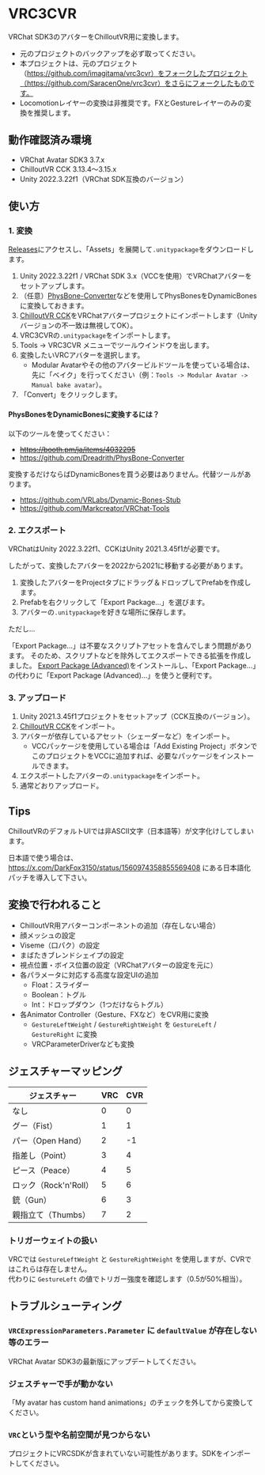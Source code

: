 # VRC3CVR

VRChat SDK3のアバターをChilloutVR用に変換します。

- 元のプロジェクトのバックアップを必ず取ってください。
- 本プロジェクトは、元のプロジェクト（https://github.com/imagitama/vrc3cvr）をフォークしたプロジェクト（https://github.com/SaracenOne/vrc3cvr）をさらにフォークしたものです。
- Locomotionレイヤーの変換は非推奨です。FXとGestureレイヤーのみの変換を推奨します。

## 動作確認済み環境

- VRChat Avatar SDK3 3.7.x  
- ChilloutVR CCK 3.13.4～3.15.x  
- Unity 2022.3.22f1（VRChat SDK互換のバージョン）

## 使い方

### 1. 変換

[Releases](https://github.com/Narazaka/vrc3cvr/releases/latest)にアクセスし、「Assets」を展開して`.unitypackage`をダウンロードします。

1. Unity 2022.3.22f1 / VRChat SDK 3.x（VCCを使用）でVRChatアバターをセットアップします。
2. （任意）[PhysBone-Converter](https://github.com/Dreadrith/PhysBone-Converter)などを使用してPhysBonesをDynamicBonesに変換しておきます。
3. [ChilloutVR CCK](https://docs.abinteractive.net/cck/setup/)をVRChatアバタープロジェクトにインポートします（Unityバージョンの不一致は無視してOK）。
4. VRC3CVRの`.unitypackage`をインポートします。
5. Tools -> VRC3CVR メニューでツールウインドウを出します。
6. 変換したいVRCアバターを選択します。
    - Modular Avatarやその他のアバタービルドツールを使っている場合は、先に「ベイク」を行ってください（例：`Tools -> Modular Avatar -> Manual bake avatar`）。
7. 「Convert」をクリックします。

#### PhysBonesをDynamicBonesに変換するには？

以下のツールを使ってください：

- ~~https://booth.pm/ja/items/4032295~~
- https://github.com/Dreadrith/PhysBone-Converter

変換するだけならばDynamicBonesを買う必要はありません。代替ツールがあります。

- https://github.com/VRLabs/Dynamic-Bones-Stub
- https://github.com/Markcreator/VRChat-Tools  

### 2. エクスポート

VRChatはUnity 2022.3.22f1、CCKはUnity 2021.3.45f1が必要です。

したがって、変換したアバターを2022から2021に移動する必要があります。

1. 変換したアバターをProjectタブにドラッグ＆ドロップしてPrefabを作成します。
2. Prefabを右クリックして「Export Package...」を選びます。
3. アバターの`.unitypackage`を好きな場所に保存します。

ただし…

「Export Package...」は不要なスクリプトアセットを含んでしまう問題があります。 そのため、スクリプトなどを除外してエクスポートできる拡張を作成しました。
[Export Package (Advanced)](https://github.com/Narazaka/ExportPackageAdvanced)をインストールし、「Export Package...」の代わりに「Export Package (Advanced)...」を使うと便利です。

### 3. アップロード

1. Unity 2021.3.45f1プロジェクトをセットアップ（CCK互換のバージョン）。
2. [ChilloutVR CCK](https://docs.abinteractive.net/cck/setup/)をインポート。
3. アバターが依存しているアセット（シェーダーなど）をインポート。
    - VCCパッケージを使用している場合は「Add Existing Project」ボタンでこのプロジェクトをVCCに追加すれば、必要なパッケージをインストールできます。
4. エクスポートしたアバターの`.unitypackage`をインポート。
5. 通常どおりアップロード。

## Tips

ChilloutVRのデフォルトUIでは非ASCII文字（日本語等）が文字化けしてしまいます。

日本語で使う場合は、 https://x.com/DarkFox3150/status/1560974358855569408 にある日本語化パッチを導入して下さい。

## 変換で行われること

- ChilloutVR用アバターコンポーネントの追加（存在しない場合）
- 顔メッシュの設定
- Viseme（口パク）の設定
- まばたきブレンドシェイプの設定
- 視点位置・ボイス位置の設定（VRChatアバターの設定を元に）
- 各パラメータに対応する高度な設定UIの追加
  - Float：スライダー
  - Boolean：トグル
  - Int：ドロップダウン（1つだけならトグル）
- 各Animator Controller（Gesture、FXなど）をCVR用に変換  
  - `GestureLeftWeight` / `GestureRightWeight` を `GestureLeft` / `GestureRight` に変換  
  - VRCParameterDriverなども変換

## ジェスチャーマッピング

| ジェスチャー       | VRC | CVR |
|--------------------|-----|-----|
| なし               | 0   | 0   |
| グー（Fist）       | 1   | 1   |
| パー（Open Hand）  | 2   | -1  |
| 指差し（Point）    | 3   | 4   |
| ピース（Peace）    | 4   | 5   |
| ロック（Rock'n'Roll） | 5 | 6   |
| 銃（Gun）          | 6   | 3   |
| 親指立て（Thumbs） | 7   | 2   |

### トリガーウェイトの扱い

VRCでは `GestureLeftWeight` と `GestureRightWeight` を使用しますが、CVRではこれらは存在しません。  
代わりに `GestureLeft` の値でトリガー強度を確認します（0.5が50%相当）。

## トラブルシューティング

### `VRCExpressionParameters.Parameter` に `defaultValue` が存在しない等のエラー

VRChat Avatar SDK3の最新版にアップデートしてください。

### ジェスチャーで手が動かない

「My avatar has custom hand animations」のチェックを外してから変換してください。

### `VRC`という型や名前空間が見つからない

プロジェクトにVRCSDKが含まれていない可能性があります。SDKをインポートしてください。
